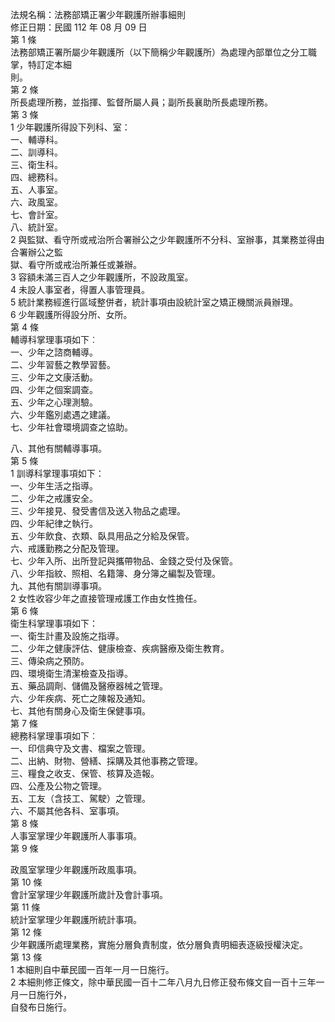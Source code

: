 法規名稱：法務部矯正署少年觀護所辦事細則  
修正日期：民國 112 年 08 月 09 日  
第 1 條  
法務部矯正署所屬少年觀護所（以下簡稱少年觀護所）為處理內部單位之分工職掌，特訂定本細  
則。  
第 2 條  
所長處理所務，並指揮、監督所屬人員；副所長襄助所長處理所務。  
第 3 條  
1 少年觀護所得設下列科、室：  
一、輔導科。  
二、訓導科。  
三、衛生科。  
四、總務科。  
五、人事室。  
六、政風室。  
七、會計室。  
八、統計室。  
2 與監獄、看守所或戒治所合署辦公之少年觀護所不分科、室辦事，其業務並得由合署辦公之監  
獄、看守所或戒治所兼任或兼辦。  
3 容額未滿三百人之少年觀護所，不設政風室。  
4 未設人事室者，得置人事管理員。  
5 統計業務經進行區域整併者，統計事項由設統計室之矯正機關派員辦理。  
6 少年觀護所得設分所、女所。  
第 4 條  
輔導科掌理事項如下︰  
一、少年之諮商輔導。  
二、少年習藝之教學習藝。  
三、少年之文康活動。  
四、少年之個案調查。  
五、少年之心理測驗。  
六、少年鑑別處遇之建議。  
七、少年社會環境調查之協助。  


八、其他有關輔導事項。  
第 5 條  
1 訓導科掌理事項如下：  
一、少年生活之指導。  
二、少年之戒護安全。  
三、少年接見、發受書信及送入物品之處理。  
四、少年紀律之執行。  
五、少年飲食、衣類、臥具用品之分給及保管。  
六、戒護勤務之分配及管理。  
七、少年入所、出所登記與攜帶物品、金錢之受付及保管。  
八、少年指紋、照相、名籍簿、身分簿之編製及管理。  
九、其他有關訓導事項。  
2 女性收容少年之直接管理戒護工作由女性擔任。  
第 6 條  
衛生科掌理事項如下：  
一、衛生計畫及設施之指導。  
二、少年之健康評估、健康檢查、疾病醫療及衛生教育。  
三、傳染病之預防。  
四、環境衛生清潔檢查及指導。  
五、藥品調劑、儲備及醫療器械之管理。  
六、少年疾病、死亡之陳報及通知。  
七、其他有關身心及衛生保健事項。  
第 7 條  
總務科掌理事項如下︰  
一、印信典守及文書、檔案之管理。  
二、出納、財物、營繕、採購及其他事務之管理。  
三、糧食之收支、保管、核算及造報。  
四、公產及公物之管理。  
五、工友（含技工、駕駛）之管理。  
六、不屬其他各科、室事項。  
第 8 條  
人事室掌理少年觀護所人事事項。  
第 9 條  


政風室掌理少年觀護所政風事項。  
第 10 條  
會計室掌理少年觀護所歲計及會計事項。  
第 11 條  
統計室掌理少年觀護所統計事項。  
第 12 條  
少年觀護所處理業務，實施分層負責制度，依分層負責明細表逐級授權決定。  
第 13 條  
1 本細則自中華民國一百年一月一日施行。  
2 本細則修正條文，除中華民國一百十二年八月九日修正發布條文自一百十三年一月一日施行外，  
自發布日施行。  



